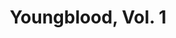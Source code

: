 ---
title: "Youngblood, Vol. 1"
issue: 1B
issue_nr: 1
full_title: ""
subtitle: ""
story_arc: ""
crossover: ""
variant: B
publisher: Image Comics
creators: 
  - Rob Liefeld
  - Dan Fraga
  - Danny Miki
release_date: May 1992
release_year: 1992
genre:
  - Action
  - Adventure
  - Super-Heroes
format: Comic
pages: 32
signed_by: ""
price: 2.5
---